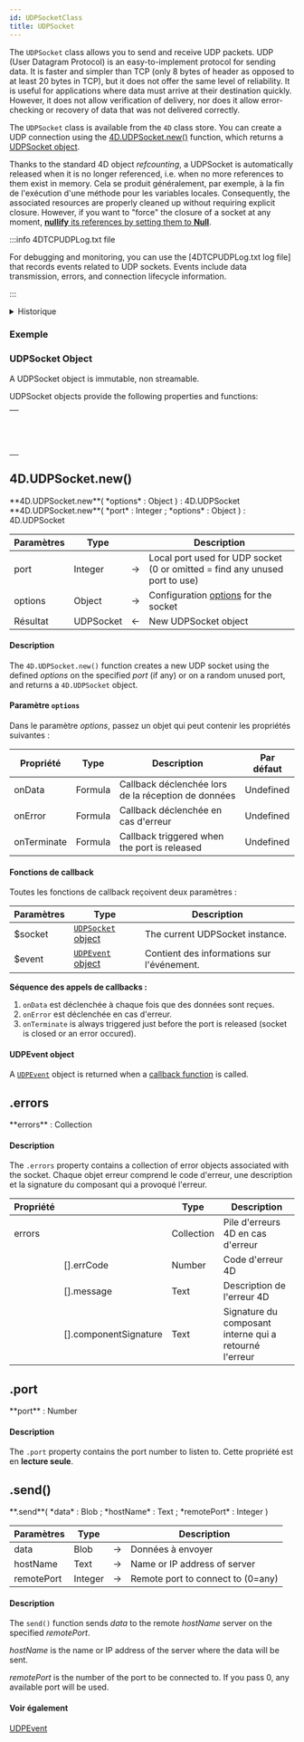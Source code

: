 ```yaml
---
id: UDPSocketClass
title: UDPSocket
---
```


The `UDPSocket` class allows you to send and receive UDP packets. UDP (User Datagram Protocol) is an easy-to-implement protocol for sending data. It is faster and simpler than TCP (only 8 bytes of header as opposed to at least 20 bytes in TCP), but it does not offer the same level of reliability. It is useful for applications where data must arrive at their destination quickly. However, it does not allow verification of delivery, nor does it allow error-checking or recovery of data that was not delivered correctly.

The `UDPSocket` class is available from the `4D` class store. You can create a UDP connection using the [4D.UDPSocket.new()](#4dudpsocketnew) function, which returns a [UDPSocket object](#udpsocket-object).

Thanks to the standard 4D object *refcounting*, a UDPSocket is automatically released when it is no longer referenced, i.e. when no more references to them exist in memory. Cela se produit généralement, par exemple, à la fin de l'exécution d'une méthode pour les variables locales. Consequently, the associated resources are properly cleaned up without requiring explicit closure. However, if you want to "force" the closure of a socket at any moment, [**nullify** its references by setting them to **Null**](../Concepts/dt_object.md#resources).

:::info 4DTCPUDPLog.txt file

For debugging and monitoring, you can use the [4DTCPUDPLog.txt log file] that records events related to UDP sockets. Events include data transmission, errors, and connection lifecycle information.

:::

<details><summary>Historique</summary>

| Release | Modifications  |
| ------- | -------------- |
| 20 R10  | Classe ajoutée |

</details>

### Exemple

### UDPSocket Object

A UDPSocket object is immutable, non streamable.

UDPSocket objects provide the following properties and functions:

|                                                                                                     |
| --------------------------------------------------------------------------------------------------- |
| [<!-- INCLUDE #UDPSocket.errors.Syntax -->](#errors)<br/><!-- INCLUDE #UDPSocket.errors.Summary --> |
| [<!-- INCLUDE #UDPSocket.port.Syntax -->](#port)<br/><!-- INCLUDE #UDPSocket.port.Summary -->       |
| [<!-- INCLUDE #UDPSocket.send().Syntax -->](#send)<br/><!-- INCLUDE #UDPSocket.send().Summary -->   |

<!-- REF #4D.UDPSocket.new().Desc -->

## 4D.UDPSocket.new()

<!-- REF #4D.UDPSocket.new().Syntax -->**4D.UDPSocket.new**( *options* : Object  ) : 4D.UDPSocket<br/>**4D.UDPSocket.new**( *port* : Integer ; *options* : Object  ) : 4D.UDPSocket<!-- END REF -->

<!-- REF #4D.UDPSocket.new().params -->

| Paramètres | Type      |                             | Description                                                                                    |
| ---------- | --------- | --------------------------- | ---------------------------------------------------------------------------------------------- |
| port       | Integer   | ->                          | Local port used for UDP socket (0 or omitted = find any unused port to use) |
| options    | Object    | ->                          | Configuration [options](#options-parameter) for the socket                                     |
| Résultat   | UDPSocket | <- | New UDPSocket object                                                                           |

<!-- END REF -->

#### Description

The `4D.UDPSocket.new()` function <!-- REF #4D.UDPSocket.new().Summary -->creates a new UDP socket using the defined *options* on the specified *port* (if any) or on a random unused port, and returns a `4D.UDPSocket` object<!-- END REF -->.

#### Paramètre `options`

Dans le paramètre *options*, passez un objet qui peut contenir les propriétés suivantes :

| Propriété   | Type    | Description                                         | Par défaut |
| ----------- | ------- | --------------------------------------------------- | ---------- |
| onData      | Formula | Callback déclenchée lors de la réception de données | Undefined  |
| onError     | Formula | Callback déclenchée en cas d'erreur                 | Undefined  |
| onTerminate | Formula | Callback triggered when the port is released        | Undefined  |

#### Fonctions de callback

Toutes les fonctions de callback reçoivent deux paramètres :

| Paramètres | Type                                    | Description                                                |
| ---------- | --------------------------------------- | ---------------------------------------------------------- |
| $socket    | [`UDPSocket` object](#udpsocket-object) | The current UDPSocket instance.            |
| $event     | [`UDPEvent` object](#udppevent-object)  | Contient des informations sur l'événement. |

**Séquence des appels de callbacks :**

1. `onData` est déclenchée à chaque fois que des données sont reçues.
2. `onError` est déclenchée en cas d'erreur.
3. `onTerminate` is always triggered just before the port is released (socket is closed or an error occured).

#### UDPEvent object

A [`UDPEvent`](UDPEventClass.md) object is returned when a [callback function](#callback-functions) is called.

<!-- END REF -->

<!-- REF #UDPSocket.errors.Desc -->

## .errors

<!-- REF #UDPSocket.errors.Syntax -->**errors** : Collection<!-- END REF -->

#### Description

The `.errors` property contains <!-- REF #UDPSocket.errors.Summary -->a collection of error objects associated with the socket<!-- END REF -->. Chaque objet erreur comprend le code d'erreur, une description et la signature du composant qui a provoqué l'erreur.

| Propriété |                                                                                           | Type       | Description                                            |
| --------- | ----------------------------------------------------------------------------------------- | ---------- | ------------------------------------------------------ |
| errors    |                                                                                           | Collection | Pile d'erreurs 4D en cas d'erreur                      |
|           | [].errCode            | Number     | Code d'erreur 4D                                       |
|           | [].message            | Text       | Description de l'erreur 4D                             |
|           | [].componentSignature | Text       | Signature du composant interne qui a retourné l'erreur |

<!-- END REF -->

<!-- REF #UDPSocket.port.Desc -->

## .port

<!-- REF #UDPSocket.port.Syntax -->**port** : Number<!-- END REF -->

#### Description

The `.port` property contains <!-- REF #UDPSocket.port.Summary -->the port number to listen to<!-- END REF -->. Cette propriété est en **lecture seule**.

<!-- END REF -->

<!-- REF #UDPSocket.send().Desc -->

## .send()

<!-- REF #UDPSocket.send().Syntax -->**.send**( *data* : Blob ; *hostName* : Text ; *remotePort* : Integer )<!-- END REF -->

<!-- REF #UDPSocket.send().params -->

| Paramètres | Type    |    | Description                                          |
| ---------- | ------- | -- | ---------------------------------------------------- |
| data       | Blob    | -> | Données à envoyer                                    |
| hostName   | Text    | -> | Name or IP address of server                         |
| remotePort | Integer | -> | Remote port to connect to (0=any) |

<!-- END REF -->

#### Description

The `send()` function <!-- REF #UDPSocket.send().Summary -->sends *data* to the remote *hostName* server on the specified *remotePort*<!-- END REF -->.

*hostName* is the name or IP address of the server where the data will be sent.

*remotePort* is the number of the port to be connected to. If you pass 0, any available port will be used.

<!-- END REF -->

#### Voir également

[UDPEvent](UDPEventClass.md)